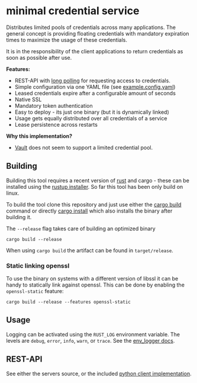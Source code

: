 # minimal credential service

Distributes limited pools of credentials across many applications. The general concept is providing 
floating credentials with mandatory expiration times to maximize the usage of these credentials.

It is in the responsibility of the client applications to return credentials as soon as possible after use.

**Features:**

* REST-API with [long polling](https://en.wikipedia.org/wiki/Push_technology#Long_polling) for requesting access to credentials.
* Simple configuration via one YAML file (see [example.config.yaml](example.config.yaml))
* Leased credentials expire after a configurable amount of seconds
* Native SSL
* Mandatory token authentication
* Easy to deploy - its just one binary (but it is dynamically linked)
* Usage gets equally distributed over all credentials of a service
* Lease persistence across restarts

**Why this implementation?**

* [Vault](https://www.vaultproject.io) does not seem to support a limited credential pool.

## Building

Building this tool requires a recent version of [rust](https://www.rust-lang.org/) and cargo - these can be 
installed using the [rustup installer](https://rustup.rs/). So far this tool has been only build on linux.

To build the tool clone this repository and just use either the [cargo build](https://doc.rust-lang.org/cargo/commands/cargo-build.html) command
or directly [cargo install](https://doc.rust-lang.org/cargo/commands/cargo-install.html) which also installs the binary after
building it.

The `--release` flag takes care of building an optimized binary

```
cargo build --release
```

When using `cargo build` the artifact can be found in `target/release`.

### Static linking openssl

To use the binary on systems with a different version of libssl it can be handy to statically link
against openssl. This can be done by enabling the `openssl-static` feature:

```
cargo build --release --features openssl-static
```

## Usage

Logging can be activated using the `RUST_LOG` environment variable. The levels are `debug`, `error`, `info`,
`warn`, or `trace`. See the [env_logger docs](https://docs.rs/env_logger/0.6.1/env_logger/#enabling-logging).


## REST-API

See either the servers source, or the included [python client implementation](../python-client).